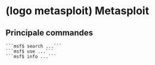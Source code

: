# (logo metasploit) Metasploit

## Principale commandes

    ```msf$ search ...```
    ```msf$ use ...```
    ```msf$ info ...```
